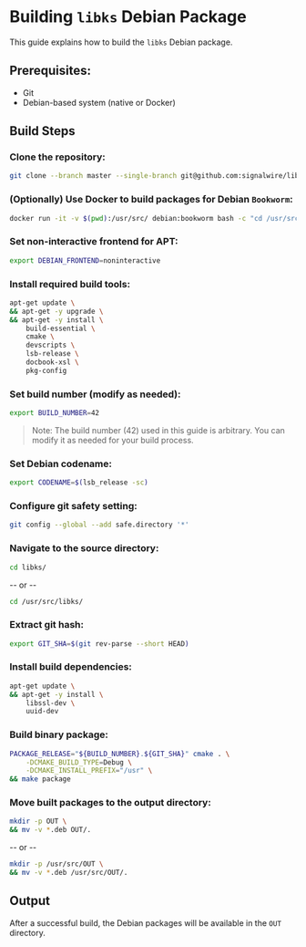 # Building `libks` Debian Package

This guide explains how to build the `libks` Debian package.

## Prerequisites:
- Git
- Debian-based system (native or Docker)

## Build Steps

### Clone the repository:
```bash
git clone --branch master --single-branch git@github.com:signalwire/libks.git
```

### (Optionally) Use Docker to build packages for Debian `Bookworm`:
```bash
docker run -it -v $(pwd):/usr/src/ debian:bookworm bash -c "cd /usr/src/ && bash"
```

### Set non-interactive frontend for APT:
```bash
export DEBIAN_FRONTEND=noninteractive
```

### Install required build tools:
```bash
apt-get update \
&& apt-get -y upgrade \
&& apt-get -y install \
    build-essential \
    cmake \
    devscripts \
    lsb-release \
    docbook-xsl \
    pkg-config
```

### Set build number (modify as needed):
```bash
export BUILD_NUMBER=42
```
> Note: The build number (42) used in this guide is arbitrary. You can modify it as needed for your build process.

### Set Debian codename:
```bash
export CODENAME=$(lsb_release -sc)
```

### Configure git safety setting:
```bash
git config --global --add safe.directory '*'
```

### Navigate to the source directory:
```bash
cd libks/
```
-- or --
```bash
cd /usr/src/libks/
```

### Extract git hash:
```bash
export GIT_SHA=$(git rev-parse --short HEAD)
```

### Install build dependencies:
```bash
apt-get update \
&& apt-get -y install \
    libssl-dev \
    uuid-dev
```

### Build binary package:
```bash
PACKAGE_RELEASE="${BUILD_NUMBER}.${GIT_SHA}" cmake . \
    -DCMAKE_BUILD_TYPE=Debug \
    -DCMAKE_INSTALL_PREFIX="/usr" \
&& make package
```

### Move built packages to the output directory:
```bash
mkdir -p OUT \
&& mv -v *.deb OUT/.
```
-- or --
```bash
mkdir -p /usr/src/OUT \
&& mv -v *.deb /usr/src/OUT/.
```

## Output

After a successful build, the Debian packages will be available in the `OUT` directory.

